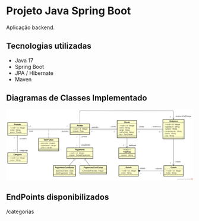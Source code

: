 # Projeto Java Spring Boot

Aplicação backend.



## Tecnologias utilizadas
- Java 17
- Spring Boot
- JPA / Hibernate
- Maven

## Diagramas de Classes Implementado

![diagrama-de-classes.png](readmefiles/diagrama-de-classes.png)



## EndPoints disponibilizados

/categorias
